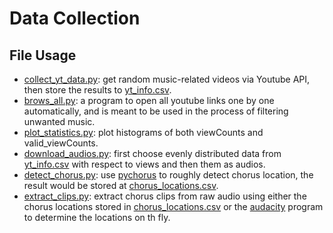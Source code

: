 # Data Collection
## File Usage
- [collect_yt_data.py](collect_yt_data.py): get random music-related videos via Youtube API, then store the results to [yt_info.csv](yt_info.csv).
- [brows_all.py](brows_all.py): a program to open all youtube links one by one automatically, and is meant to be used in the process of filtering unwanted music.
- [plot_statistics.py](plot_statistics.py): plot histograms of both viewCounts and valid_viewCounts. 
- [download_audios.py](download_audios.py): first choose evenly distributed data from [yt_info.csv](yt_info.csv) with respect to views and then them as audios.
- [detect_chorus.py](detect_chorus.py): use [pychorus](https://github.com/vivjay30/pychorus) to roughly detect chorus location, the result would be stored at [chorus_locations.csv](chorus_locations.csv).
- [extract_clips.py](extract_clips.py): extract chorus clips from raw audio using either the chorus locations stored in [chorus_locations.csv](chorus_locations.csv) or the [audacity](https://www.audacityteam.org/) program to determine the locations on th fly. 
